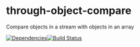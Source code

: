 # through-object-compare
Compare objects in a stream with objects in an array


[![Dependencies](https://img.shields.io/david/trygve-lie/through-object-compare.svg?style=flat-square)](https://david-dm.org/trygve-lie/through-object-compare)[![Build Status](http://img.shields.io/travis/trygve-lie/through-object-compare/master.svg?style=flat-square)](https://travis-ci.org/trygve-lie/through-object-compare)
